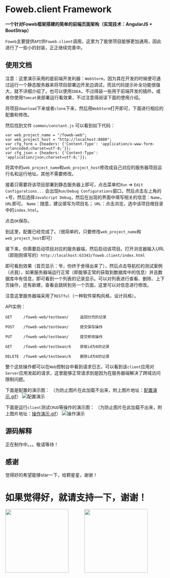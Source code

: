 # Foweb.client Framework

**一个针对Foweb框架搭建的简单的前端页面架构（实现技术：AngularJS + BootStrap）**

`Foweb`主要提供`API`供`Foweb.client`调用，这里为了能使项目能够更加通用，因此进行了一些小的封装，正正继续完善中。

## 使用文档 ##

注意：这里演示采用的是前端开发利器：`WebStorm`，因为其在开发的时候便可通过运行一个静态服务器来将项目部署边开发边调试，而且代码提示补全功能很强大，就不详细介绍了。也可以使用`IDEA`，不过得装一些用于前端开发的插件。或者你使用`Tomcat`来部署运行看效果，不过注意得阅读下面的使用介绍。


将项目`download`下来或者`clone`下来，然后用`WebStorm`打开即可，下面进行相应的配置和修改。

然后找到文件 `common/constant.js`
可以看到如下代码：

	var web_project_name = "/foweb-web";
	var web_project_host = "http://localhost:8080";
	var cfg_form = {headers: {'Content-Type': 'application/x-www-form-urlencoded;charset=utf-8;'}};
	var cfg_json = {headers: {'Content-Type': 'application/json;charset=utf-8;'}};

将其中的`web_project_name`和`web_project_host`修改成自己对应的服务器项目运行名和运行地址。其他不需要修改。

接着只需要将该项目部署到静态服务器上即可，点击菜单栏`Run` => `Edit Configurations...` 会出现`Run/Debug Configurations`窗口，然后点击左上角的+号，然后选择`JavaScript Debug`，然后在出现的界面中填写相关的信息：`Name`，`URL`即可。
`Name`：随意，建议填写为项目名；
`URL`：点击浏览，选中该项目根目录中的`index.html`。

点击`OK`保存。

到这里，配置已经完成了。（很简单的，只要修改`web_project_name`和`web_project_host`即可）

接下来，你需要启动项目对应的服务器端，然后启动该项目。打开浏览器输入URL（即刚刚填写的）`http://localhost:63343/foweb.client/index.html`

即可看到效果（首页显示：爷，你终于舍得出来了），然后点击导航栏的测试案例（点我），如果服务器端运行正常（即能够正常的获取到数据库中的信息）并且数据库中有信息，即可看到一个列表的记录显示。可以对列表进行查看、删除、上下页操作，还有新建，查看会跳转到另一个页面，这里可以对信息进行修改。

注意这里服务器端采用了`RESTful`（一种软件架构风格，设计风格）。

API实例：

	GET     /foweb-web/testbean/     返回分页的记录  
	
	POST    /foweb-web/testbean/     提交保存操作
	
	PUT     /foweb-web/testbean/     提交修改操作
	
	GET     /foweb-web/testbean/6    获取id为6的记录
	
	DELETE  /foweb-web/testbean/6    删除id为6的记录


整个这些操作都可以在`Web`控制台中看到请求日志，可以看到该`client`应用对`Server`应用发起的请求，这里能够正常请求到是因为在服务器端解决了跨域访问限制问题。

下面是配置的演示图：
（为防止图片在此加载不出来，附上图片地址：<a href="http://odhtjea8i.bkt.clouddn.com/foweb/webstorm_1.gif" target="_blank" >配置演示.gif</a>）
![配置演示](http://odhtjea8i.bkt.clouddn.com/foweb/webstorm_1.gif)

下面是运行`client`测试`CRUD`等操作的演示图：
（为防止图片在此加载不出来，附上图片地址：<a href="http://odhtjea8i.bkt.clouddn.com/foweb/webstorm_2.gif" target="_blank" >操作演示.gif</a>）
![操作演示](http://odhtjea8i.bkt.clouddn.com/foweb/webstorm_2.gif)

## 源码解释 ##

正在制作中。。。敬请等待！

## 感谢 ##

觉得好的希望能够star一下，给颗星星，谢谢！


# 如果觉得好，就请支持一下，谢谢！  

<div>
<div  style="float:left;"><img src="http://onxe6sbvc.bkt.clouddn.com/alpay.jpg" width="200px"></img></div>

<div  style="float:left;margin-left:50px"><img src="http://onxe6sbvc.bkt.clouddn.com/wxpay.png" width="200px" ></img></div>

</div>
